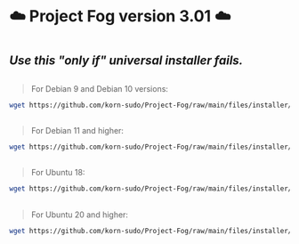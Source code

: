 # ☁️ Project Fog version 3.01 ☁️
#
## _Use this "only if" universal installer fails._
##

>For Debian 9 and Debian 10 versions:
```bash
wget https://github.com/korn-sudo/Project-Fog/raw/main/files/installer/debv301a && chmod +x ./debv301a && ./debv301a
```

##

>For Debian 11 and higher:
```bash
wget https://github.com/korn-sudo/Project-Fog/raw/main/files/installer/debv301b && chmod +x ./debv301b && ./debv301b
```


##

>For Ubuntu 18:
```bash
wget https://github.com/korn-sudo/Project-Fog/raw/main/files/installer/ubv301a && chmod +x ./ubv301a && ./ubv301a
```

##

>For Ubuntu 20 and higher:
```bash
wget https://github.com/korn-sudo/Project-Fog/raw/main/files/installer/ubv301b && chmod +x ./ubv301b && ./ubv301b
```
